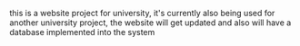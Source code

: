 this is a website project for university, it's currently also being used for another university project, the website will get updated and also will have a database implemented into the system
